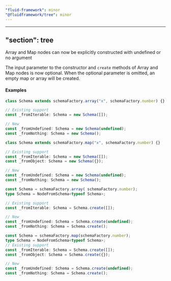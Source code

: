 ```yaml
---
"fluid-framework": minor
"@fluidframework/tree": minor
---
```

---
"section": tree
---

Array and Map nodes can now be explicitly constructed with undefined or no argument

The input parameter to the constructor and `create` methods of Array and Map nodes is now optional. When the optional parameter is omitted, an empty map or array will be created.

#### Examples

```typescript
class Schema extends schemaFactory.array("x", schemaFactory.number) {}

// Existing support
const _fromIterable: Schema = new Schema([]);

// New
const _fromUndefined: Schema = new Schema(undefined);
const _fromNothing: Schema = new Schema();
```

```typescript
class Schema extends schemaFactory.map("x", schemaFactory.number) {}

// Existing support
const _fromIterable: Schema = new Schema([]);
const _fromObject: Schema = new Schema({});

// New
const _fromUndefined: Schema = new Schema(undefined);
const _fromNothing: Schema = new Schema();
```

```typescript
const Schema = schemaFactory.array( schemaFactory.number);
type Schema = NodeFromSchema<typeof Schema>;

// Existing support
const _fromIterable: Schema = Schema.create([]);

// New
const _fromUndefined: Schema = Schema.create(undefined);
const _fromNothing: Schema = Schema.create();
```

```typescript
const Schema = schemaFactory.map(schemaFactory.number);
type Schema = NodeFromSchema<typeof Schema>;
// Existing support
const _fromIterable: Schema = Schema.create([]);
const _fromObject: Schema = Schema.create({});

// New
const _fromUndefined: Schema = Schema.create(undefined);
const _fromNothing: Schema = Schema.create();
```
